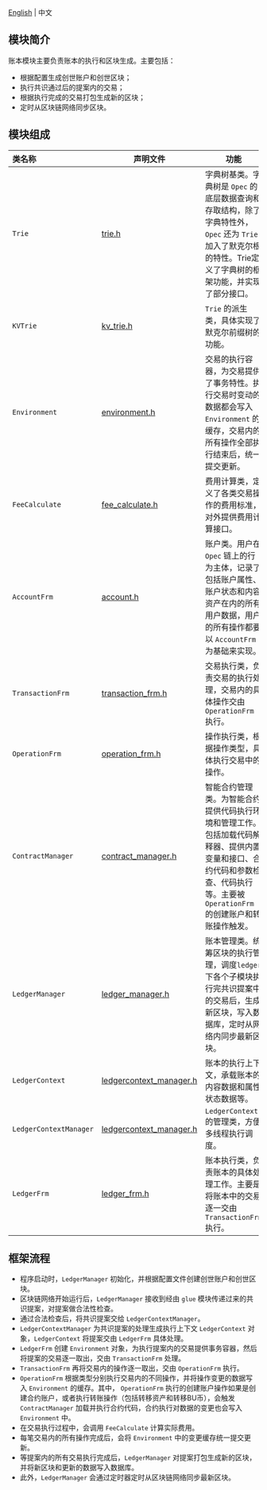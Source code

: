 [English](README.md) | 中文

## 模块简介
账本模块主要负责账本的执行和区块生成。主要包括：
- 根据配置生成创世账户和创世区块；
- 执行共识通过后的提案内的交易；
- 根据执行完成的交易打包生成新的区块；
- 定时从区块链网络同步区块。

## 模块组成
类名称 | 声明文件 | 功能
|:--- | --- | ---
|`Trie`                  | [trie.h](./trie.h)                                   | 字典树基类。字典树是 `Opec` 的底层数据查询和存取结构，除了字典特性外， `Opec` 还为 `Trie` 加入了默克尔根的特性。Trie定义了字典树的框架功能，并实现了部分接口。
|`KVTrie`                | [kv_trie.h](./kv_trie.h)                             | `Trie` 的派生类，具体实现了默克尔前缀树的功能。
|`Environment`           | [environment.h](./environment.h)                     | 交易的执行容器，为交易提供了事务特性。执行交易时变动的数据都会写入 `Environment` 的缓存，交易内的所有操作全部执行结束后，统一提交更新。
|`FeeCalculate`          | [fee_calculate.h](./fee_calculate.h)                 | 费用计算类，定义了各类交易操作的费用标准，对外提供费用计算接口。
|`AccountFrm`            | [account.h](./account.h)                             | 账户类。用户在 `Opec` 链上的行为主体，记录了包括账户属性、账户状态和内容资产在内的所有用户数据，用户的所有操作都要以 `AccountFrm` 为基础来实现。
|`TransactionFrm`        | [transaction_frm.h](./transaction_frm.h)             | 交易执行类，负责交易的执行处理，交易内的具体操作交由 `OperationFrm` 执行。
|`OperationFrm`          | [operation_frm.h](./operation_frm.h)                 | 操作执行类，根据操作类型，具体执行交易中的操作。
|`ContractManager`       | [contract_manager.h](./contract_manager.h)           |智能合约管理类。为智能合约提供代码执行环境和管理工作。包括加载代码解释器、提供内置变量和接口、合约代码和参数检查、代码执行等。主要被 `OperationFrm` 的创建账户和转账操作触发。
|`LedgerManager`         | [ledger_manager.h](./ledger_manager.h)               | 账本管理类。统筹区块的执行管理，调度`ledger` 下各个子模块执行完共识提案中的交易后，生成新区块，写入数据库，定时从网络内同步最新区块。
|`LedgerContext`         | [ledgercontext_manager.h](./ledgercontext_manager.h) | 账本的执行上下文，承载账本的内容数据和属性状态数据等。
|`LedgerContextManager`  | [ledgercontext_manager.h](./ledgercontext_manager.h) | `LedgerContext` 的管理类，方便多线程执行调度。
|`LedgerFrm`             | [ledger_frm.h](./ledger_frm.h)                       | 账本执行类，负责账本的具体处理工作。主要是将账本中的交易逐一交由 `TransactionFrm` 执行。

## 框架流程
- 程序启动时，`LedgerManager` 初始化，并根据配置文件创建创世账户和创世区块。
- 区块链网络开始运行后，`LedgerManager` 接收到经由 `glue` 模块传递过来的共识提案，对提案做合法性检查。
- 通过合法检查后，将共识提案交给 `LedgerContextManager`。
- `LedgerContextManager` 为共识提案的处理生成执行上下文 `LedgerContext` 对象，`LedgerContext` 将提案交由 `LedgerFrm` 具体处理。
- `LedgerFrm` 创建 `Environment` 对象，为执行提案内的交易提供事务容器，然后将提案的交易逐一取出，交由 `TransactionFrm` 处理。
- `TransactionFrm` 再将交易内的操作逐一取出，交由 `OperationFrm` 执行。
- `OperationFrm` 根据类型分别执行交易内的不同操作，并将操作变更的数据写入 `Environment` 的缓存。其中， `OperationFrm` 执行的创建账户操作如果是创建合约账户，或者执行转账操作（包括转移资产和转移BU币），会触发 `ContractManager` 加载并执行合约代码，合约执行对数据的变更也会写入 `Environment` 中。
- 在交易执行过程中，会调用 `FeeCalculate` 计算实际费用。
- 每笔交易内的所有操作完成后，会将 `Environment` 中的变更缓存统一提交更新。
- 等提案内的所有交易执行完成后，`LedgerManager` 对提案打包生成新的区块，并将新区块和更新的数据写入数据库。
- 此外，`LedgerManager` 会通过定时器定时从区块链网络同步最新区块。

